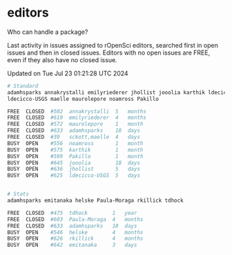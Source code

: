 # editors

Who can handle a package?

Last activity in issues assigned to rOpenSci editors, searched first in open
issues and then in closed issues. Editors with no open issues are FREE, even if
they also have no closed issue.


Updated on Tue Jul 23 01:21:28 UTC 2024

```bash
# Standard
adamhsparks annakrystalli emilyriederer jhollist jooolia karthik ldecicco
ldecicco-USGS maelle maurolepore noamross Pakillo

FREE  CLOSED  #502  annakrystalli  5   months
FREE  CLOSED  #619  emilyriederer  4   months
FREE  CLOSED  #572  maurolepore    1   month
FREE  CLOSED  #633  adamhsparks    18  days
FREE  CLOSED  #39   sckott,maelle  4   days
BUSY  OPEN    #556  noamross       1   month
BUSY  OPEN    #575  karthik        1   month
BUSY  OPEN    #599  Pakillo        1   month
BUSY  OPEN    #645  jooolia        18  days
BUSY  OPEN    #636  jhollist       5   days
BUSY  OPEN    #625  ldecicco-USGS  5   days


# Stats
adamhsparks emitanaka helske Paula-Moraga rkillick tdhock

FREE  CLOSED  #475  tdhock        1   year
FREE  CLOSED  #603  Paula-Moraga  4   months
FREE  CLOSED  #633  adamhsparks   18  days
BUSY  OPEN    #546  helske        4   months
BUSY  OPEN    #626  rkillick      4   months
BUSY  OPEN    #642  emitanaka     3   days
```
